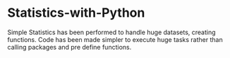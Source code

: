 # Statistics-with-Python

Simple Statistics has been performed to handle huge datasets, creating functions. 
Code has been made simpler to execute huge tasks rather than calling packages and pre define functions. 
